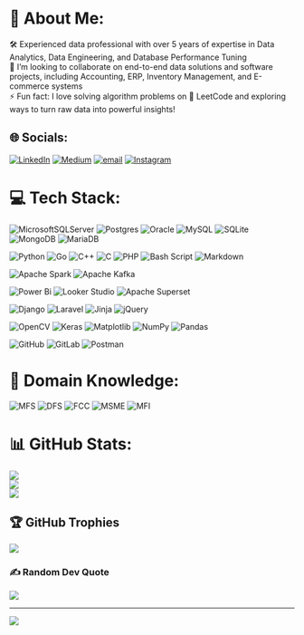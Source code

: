 # 💫 About Me:
🛠️ Experienced data professional with over 5 years of expertise in Data Analytics, Data Engineering, and Database Performance Tuning<br>🤝 I’m looking to collaborate on end-to-end data solutions and software projects, including Accounting, ERP, Inventory Management, and E-commerce systems<br>⚡ Fun fact: I love solving algorithm problems on 🧠 LeetCode and exploring ways to turn raw data into powerful insights!


## 🌐 Socials:

[![LinkedIn](https://img.shields.io/badge/LinkedIn-%230077B5.svg?logo=linkedin&logoColor=white)](https://linkedin.com/in/ih273) [![Medium](https://img.shields.io/badge/Medium-12100E?logo=medium&logoColor=white)](https://medium.com/@imrulhasan273) [![email](https://img.shields.io/badge/Email-D14836?logo=gmail&logoColor=white)](mailto:imrulhasan273@gmail.com) 
[![Instagram](https://img.shields.io/badge/Instagram-%23E4405F.svg?logo=Instagram&logoColor=white)](https://instagram.com/backstreetimrul007) 

# 💻 Tech Stack:
![MicrosoftSQLServer](https://img.shields.io/badge/Microsoft%20SQL%20Server-CC2927?style=for-the-badge&logo=microsoft%20sql%20server&logoColor=white) 
![Postgres](https://img.shields.io/badge/postgres-%23316192.svg?style=for-the-badge&logo=postgresql&logoColor=white)
![Oracle](https://img.shields.io/badge/Oracle-F80000?style=for-the-badge&logo=oracle&logoColor=white)
![MySQL](https://img.shields.io/badge/mysql-4479A1.svg?style=for-the-badge&logo=mysql&logoColor=white) 
![SQLite](https://img.shields.io/badge/sqlite-%2307405e.svg?style=for-the-badge&logo=sqlite&logoColor=white) 
![MongoDB](https://img.shields.io/badge/MongoDB-%234ea94b.svg?style=for-the-badge&logo=mongodb&logoColor=white) 
![MariaDB](https://img.shields.io/badge/MariaDB-003545?style=for-the-badge&logo=mariadb&logoColor=white)


![Python](https://img.shields.io/badge/python-3670A0?style=for-the-badge&logo=python&logoColor=ffdd54) 
![Go](https://img.shields.io/badge/Go-00ADD8?style=for-the-badge&logo=go&logoColor=white)
![C++](https://img.shields.io/badge/c++-%2300599C.svg?style=for-the-badge&logo=c%2B%2B&logoColor=white) 
![C](https://img.shields.io/badge/c-%2300599C.svg?style=for-the-badge&logo=c&logoColor=white) 
![PHP](https://img.shields.io/badge/php-%23777BB4.svg?style=for-the-badge&logo=php&logoColor=white)
![Bash Script](https://img.shields.io/badge/bash_script-%23121011.svg?style=for-the-badge&logo=gnu-bash&logoColor=white) 
![Markdown](https://img.shields.io/badge/markdown-%23000000.svg?style=for-the-badge&logo=markdown&logoColor=white) 


![Apache Spark](https://img.shields.io/badge/Apache%20Spark-FDEE21?style=for-the-badge&logo=apachespark&logoColor=black)
![Apache Kafka](https://img.shields.io/badge/Apache%20Kafka-000?style=for-the-badge&logo=apachekafka) 


![Power Bi](https://img.shields.io/badge/power_bi-F2C811?style=for-the-badge&logo=powerbi&logoColor=black) 
![Looker Studio](https://img.shields.io/badge/Looker%20Studio-4285F4?style=for-the-badge&logo=google&logoColor=white)
![Apache Superset](https://img.shields.io/badge/Apache%20Superset-181717?style=for-the-badge&logo=apache-superset&logoColor=white)


![Django](https://img.shields.io/badge/django-%23092E20.svg?style=for-the-badge&logo=django&logoColor=white) 
![Laravel](https://img.shields.io/badge/laravel-%23FF2D20.svg?style=for-the-badge&logo=laravel&logoColor=white) 
![Jinja](https://img.shields.io/badge/jinja-white.svg?style=for-the-badge&logo=jinja&logoColor=black) 
![jQuery](https://img.shields.io/badge/jquery-%230769AD.svg?style=for-the-badge&logo=jquery&logoColor=white) 


![OpenCV](https://img.shields.io/badge/opencv-%23white.svg?style=for-the-badge&logo=opencv&logoColor=white)
![Keras](https://img.shields.io/badge/Keras-%23D00000.svg?style=for-the-badge&logo=Keras&logoColor=white) 
![Matplotlib](https://img.shields.io/badge/Matplotlib-%23ffffff.svg?style=for-the-badge&logo=Matplotlib&logoColor=black) 
![NumPy](https://img.shields.io/badge/numpy-%23013243.svg?style=for-the-badge&logo=numpy&logoColor=white) 
![Pandas](https://img.shields.io/badge/pandas-%23150458.svg?style=for-the-badge&logo=pandas&logoColor=white) 


![GitHub](https://img.shields.io/badge/github-%23121011.svg?style=for-the-badge&logo=github&logoColor=white) 
![GitLab](https://img.shields.io/badge/gitlab-%23181717.svg?style=for-the-badge&logo=gitlab&logoColor=white) 
![Postman](https://img.shields.io/badge/Postman-FF6C37?style=for-the-badge&logo=postman&logoColor=white) 

# 💼 Domain Knowledge:

![MFS](https://img.shields.io/badge/MFS-Mobile_Financial_System-007ACC?style=for-the-badge&logo=android&logoColor=white)
![DFS](https://img.shields.io/badge/DFS-Digital_Financial_System-28A745?style=for-the-badge&logo=bitcoin&logoColor=white)
![FCC](https://img.shields.io/badge/FCC-Financial_Crime_and_Compliance-DC3545?style=for-the-badge&logo=paypal&logoColor=white)
![MSME](https://img.shields.io/badge/MSME-Micro_Small_Medium_Enterprise-FFC107?style=for-the-badge&logo=google&logoColor=black)
![MFI](https://img.shields.io/badge/MFI-Microfinance_Institutions-6F42C1?style=for-the-badge&logo=moneygram&logoColor=white)



# 📊 GitHub Stats:
![](https://github-readme-stats.vercel.app/api?username=imrulhasan273&theme=dark&hide_border=false&include_all_commits=true&count_private=true)<br/>
![](https://nirzak-streak-stats.vercel.app/?user=imrulhasan273&theme=dark&hide_border=false)<br/>
![](https://github-readme-stats.vercel.app/api/top-langs/?username=imrulhasan273&theme=dark&hide_border=false&include_all_commits=true&count_private=true&layout=compact)

## 🏆 GitHub Trophies
![](https://github-profile-trophy.vercel.app/?username=imrulhasan273&theme=radical&no-frame=false&no-bg=false&margin-w=4)

### ✍️ Random Dev Quote
![](https://quotes-github-readme.vercel.app/api?type=horizontal&theme=radical)

---
[![](https://visitcount.itsvg.in/api?id=imrulhasan273&icon=0&color=0)](https://visitcount.itsvg.in)

<!-- Proudly created with GPRM ( https://gprm.itsvg.in ) -->

